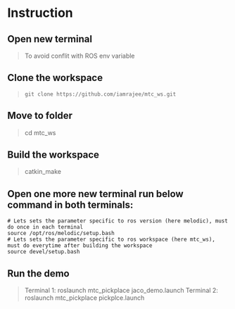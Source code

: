 # Instruction

## Open new terminal
> To avoid conflit with ROS env variable

## Clone the workspace
> `git clone https://github.com/iamrajee/mtc_ws.git`

## Move to folder
> cd mtc_ws

## Build the workspace
> catkin_make

## Open one more new terminal run below command in both terminals:
```
# Lets sets the parameter specific to ros version (here melodic), must do once in each terminal
source /opt/ros/melodic/setup.bash 
# Lets sets the parameter specific to ros workspace (here mtc_ws), must do everytime after building the workspace
source devel/setup.bash    
```

## Run the demo
> Terminal 1: roslaunch mtc_pickplace jaco_demo.launch
> Terminal 2: roslaunch mtc_pickplace pickplce.launch

